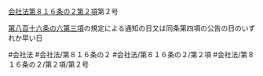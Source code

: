[会社法第８１６条の２第２項](会社法＿＿＿＿第８１６条の２第２項)第２号

[第八百十六条の六第三項](会社法＿＿＿＿第８１６条の６第３項)の規定による通知の日又は同条第四項の公告の日のいずれか早い日


#会社法
#会社法/第８１６条の２
#会社法/第８１６条の２/第２項
#会社法/第８１６条の２/第２項/第２号
